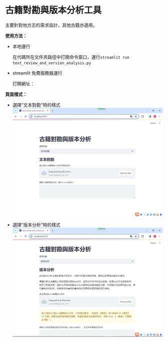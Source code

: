 # 古籍對勘與版本分析工具

主要針對地方志的需求設計，其他古籍亦適用。

**使用方法：**

- 本地運行

  在代碼所在文件夾路徑中打開命令窗口，運行`streamlit run text_review_and_version_analysis.py`

- streamlit 免費服務器運行

  打開網址：

**頁面樣式：**

- 選擇“文本對勘”時的樣式![](ReadMe_md_files/af38d6b0-9254-11ee-a323-8bdd47c29f8d.jpeg?v=1&type=image)

- 選擇“版本分析”時的樣式![](ReadMe_md_files/c8fcac40-9252-11ee-a323-8bdd47c29f8d.jpeg?v=1&type=image)
